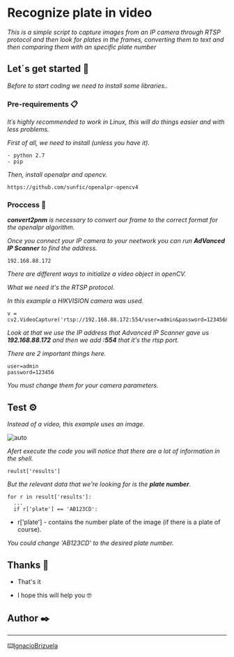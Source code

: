 # Recognize plate in video

_This is a simple script to capture images from an IP camera through RTSP protocol and then look for plates in the frames, converting them to text and then comparing them with an specific plate number_

## Let´s get started 🚀

_Before to start coding we need to install some libraries.._

### Pre-requirements 📋

_It´s highly recommended to work in Linux, this will do things easier and with less problems._

_First of all, we need to install (unless you have it)._

```
- python 2.7
- pip
```

_Then, install openalpr and opencv._

```
https://github.com/sunfic/openalpr-opencv4
```

### Proccess 🔧

_**convert2pnm** is necessary to convert our frame to the correct format for the openalpr algorithm._

_Once you connect your IP camera to your neetwork you can run **AdVanced IP Scanner** to find the address._

```
192.168.88.172
```

_There are different ways to initialize a video object in openCV._

_What we need it's the RTSP protocol._

_In this example a HIKVISION camera was used._

```
v = cv2.VideoCapture('rtsp://192.168.88.172:554/user=admin&password=123456&channel=1&stream=0.sdp?')
```

_Look at that we use the IP address that Advanced IP Scanner gave us **192.168.88.172** and then we add **:554** that it's the rtsp port._

_There are 2 important things here._

```
user=admin
password=123456
```

_You must change them for your camera parameters._

## Test ⚙️

_Instead of a video, this example uses an image._

![auto](https://user-images.githubusercontent.com/40641262/97018996-2ba36080-1526-11eb-8514-c392242da3ac.jpg)

_Afert execute the code you will notice that there are a lot of information in the shell._

```
reulst['results']
```

_But the relevant data that we're looking for is the **plate number**._

```
for r in result['results']:
  ...
  if r['plate'] == 'AB123CD':
```

- r['plate'] - contains the number plate of the image (if there is a plate of course).

_You could change 'AB123CD' to the desired plate number._

## Thanks 🎁

- That's it

- I hope this will help you 🤓

## Author ✒️

---

⌨️[IgnacioBrizuela](https://github.com/ignaciobrizuela)
